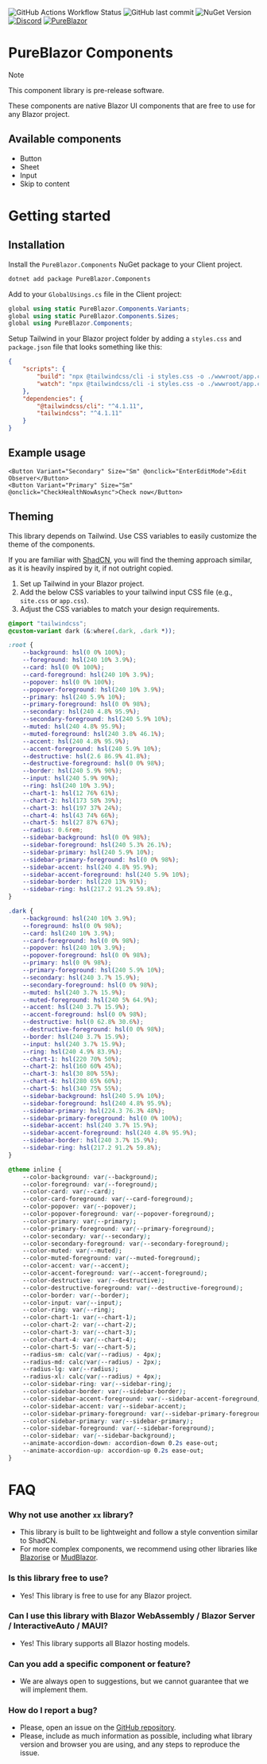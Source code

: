 ![GitHub Actions Workflow Status](https://img.shields.io/github/actions/workflow/status/pureblazor/components/build.yml)
![GitHub last commit](https://img.shields.io/github/last-commit/pureblazor/components)
![NuGet Version](https://img.shields.io/nuget/vpre/PureBlazor.Components)
[![Discord](https://img.shields.io/discord/984241021225414787)](https://discord.gg/PeBbYy6WKq)
[![PureBlazor](https://img.shields.io/badge/pureblazor-rgb(7%2C%2072%2C%20115))](https://pureblazor.com)

# PureBlazor Components

> [!NOTE]
> This component library is pre-release software.


These components are native Blazor UI components that are free to use for any Blazor project.

## Available components
- Button
- Sheet
- Input
- Skip to content

# Getting started

## Installation

Install the `PureBlazor.Components` NuGet package to your Client project.

```sh
dotnet add package PureBlazor.Components
```

Add to your `GlobalUsings.cs` file in the Client project:

```csharp
global using static PureBlazor.Components.Variants;
global using static PureBlazor.Components.Sizes;
global using PureBlazor.Components;
```

Setup Tailwind in your Blazor project folder by adding a `styles.css` and `package.json` file that looks something like this:

```json
{
    "scripts": {
        "build": "npx @tailwindcss/cli -i styles.css -o ./wwwroot/app.css",
        "watch": "npx @tailwindcss/cli -i styles.css -o ./wwwroot/app.css --watch"
    },
    "dependencies": {
        "@tailwindcss/cli": "^4.1.11",
        "tailwindcss": "^4.1.11"
    }
}

```

## Example usage

```razor
<Button Variant="Secondary" Size="Sm" @onclick="EnterEditMode">Edit Observer</Button>
<Button Variant="Primary" Size="Sm" @onclick="CheckHealthNowAsync">Check now</Button>
```

## Theming
This library depends on Tailwind. Use CSS variables to easily customize the theme of the components.

If you are familiar with [ShadCN](https://github.com/shadcn-ui/ui), you will find the theming approach similar, as it is heavily inspired by it, if not outright copied.

1. Set up Tailwind in your Blazor project.
2. Add the below CSS variables to your tailwind input CSS file (e.g., `site.css` or `app.css`).
3. Adjust the CSS variables to match your design requirements.

```css
@import "tailwindcss";
@custom-variant dark (&:where(.dark, .dark *));

:root {
    --background: hsl(0 0% 100%);
    --foreground: hsl(240 10% 3.9%);
    --card: hsl(0 0% 100%);
    --card-foreground: hsl(240 10% 3.9%);
    --popover: hsl(0 0% 100%);
    --popover-foreground: hsl(240 10% 3.9%);
    --primary: hsl(240 5.9% 10%);
    --primary-foreground: hsl(0 0% 98%);
    --secondary: hsl(240 4.8% 95.9%);
    --secondary-foreground: hsl(240 5.9% 10%);
    --muted: hsl(240 4.8% 95.9%);
    --muted-foreground: hsl(240 3.8% 46.1%);
    --accent: hsl(240 4.8% 95.9%);
    --accent-foreground: hsl(240 5.9% 10%);
    --destructive: hsl(2.6 86.9% 41.8%);
    --destructive-foreground: hsl(0 0% 98%);
    --border: hsl(240 5.9% 90%);
    --input: hsl(240 5.9% 90%);
    --ring: hsl(240 10% 3.9%);
    --chart-1: hsl(12 76% 61%);
    --chart-2: hsl(173 58% 39%);
    --chart-3: hsl(197 37% 24%);
    --chart-4: hsl(43 74% 66%);
    --chart-5: hsl(27 87% 67%);
    --radius: 0.6rem;
    --sidebar-background: hsl(0 0% 98%);
    --sidebar-foreground: hsl(240 5.3% 26.1%);
    --sidebar-primary: hsl(240 5.9% 10%);
    --sidebar-primary-foreground: hsl(0 0% 98%);
    --sidebar-accent: hsl(240 4.8% 95.9%);
    --sidebar-accent-foreground: hsl(240 5.9% 10%);
    --sidebar-border: hsl(220 13% 91%);
    --sidebar-ring: hsl(217.2 91.2% 59.8%);
}

.dark {
    --background: hsl(240 10% 3.9%);
    --foreground: hsl(0 0% 98%);
    --card: hsl(240 10% 3.9%);
    --card-foreground: hsl(0 0% 98%);
    --popover: hsl(240 10% 3.9%);
    --popover-foreground: hsl(0 0% 98%);
    --primary: hsl(0 0% 98%);
    --primary-foreground: hsl(240 5.9% 10%);
    --secondary: hsl(240 3.7% 15.9%);
    --secondary-foreground: hsl(0 0% 98%);
    --muted: hsl(240 3.7% 15.9%);
    --muted-foreground: hsl(240 5% 64.9%);
    --accent: hsl(240 3.7% 15.9%);
    --accent-foreground: hsl(0 0% 98%);
    --destructive: hsl(0 62.8% 30.6%);
    --destructive-foreground: hsl(0 0% 98%);
    --border: hsl(240 3.7% 15.9%);
    --input: hsl(240 3.7% 15.9%);
    --ring: hsl(240 4.9% 83.9%);
    --chart-1: hsl(220 70% 50%);
    --chart-2: hsl(160 60% 45%);
    --chart-3: hsl(30 80% 55%);
    --chart-4: hsl(280 65% 60%);
    --chart-5: hsl(340 75% 55%);
    --sidebar-background: hsl(240 5.9% 10%);
    --sidebar-foreground: hsl(240 4.8% 95.9%);
    --sidebar-primary: hsl(224.3 76.3% 48%);
    --sidebar-primary-foreground: hsl(0 0% 100%);
    --sidebar-accent: hsl(240 3.7% 15.9%);
    --sidebar-accent-foreground: hsl(240 4.8% 95.9%);
    --sidebar-border: hsl(240 3.7% 15.9%);
    --sidebar-ring: hsl(217.2 91.2% 59.8%);
}

@theme inline {
    --color-background: var(--background);
    --color-foreground: var(--foreground);
    --color-card: var(--card);
    --color-card-foreground: var(--card-foreground);
    --color-popover: var(--popover);
    --color-popover-foreground: var(--popover-foreground);
    --color-primary: var(--primary);
    --color-primary-foreground: var(--primary-foreground);
    --color-secondary: var(--secondary);
    --color-secondary-foreground: var(--secondary-foreground);
    --color-muted: var(--muted);
    --color-muted-foreground: var(--muted-foreground);
    --color-accent: var(--accent);
    --color-accent-foreground: var(--accent-foreground);
    --color-destructive: var(--destructive);
    --color-destructive-foreground: var(--destructive-foreground);
    --color-border: var(--border);
    --color-input: var(--input);
    --color-ring: var(--ring);
    --color-chart-1: var(--chart-1);
    --color-chart-2: var(--chart-2);
    --color-chart-3: var(--chart-3);
    --color-chart-4: var(--chart-4);
    --color-chart-5: var(--chart-5);
    --radius-sm: calc(var(--radius) - 4px);
    --radius-md: calc(var(--radius) - 2px);
    --radius-lg: var(--radius);
    --radius-xl: calc(var(--radius) + 4px);
    --color-sidebar-ring: var(--sidebar-ring);
    --color-sidebar-border: var(--sidebar-border);
    --color-sidebar-accent-foreground: var(--sidebar-accent-foreground);
    --color-sidebar-accent: var(--sidebar-accent);
    --color-sidebar-primary-foreground: var(--sidebar-primary-foreground);
    --color-sidebar-primary: var(--sidebar-primary);
    --color-sidebar-foreground: var(--sidebar-foreground);
    --color-sidebar: var(--sidebar-background);
    --animate-accordion-down: accordion-down 0.2s ease-out;
    --animate-accordion-up: accordion-up 0.2s ease-out;
}
```

# FAQ

### Why not use another `xx` library?

- This library is built to be lightweight and follow a style convention similar to ShadCN.
- For more complex components, we recommend using other libraries like [Blazorise](https://blazorise.com/) or [MudBlazor](https://mudblazor.com/).

### Is this library free to use?

- Yes! This library is free to use for any Blazor project.

### Can I use this library with Blazor WebAssembly / Blazor Server / InteractiveAuto / MAUI?

- Yes! This library supports all Blazor hosting models.

### Can you add a specific component or feature?
- We are always open to suggestions, but we cannot guarantee that we will implement them.

### How do I report a bug?

- Please, open an issue on the [GitHub repository](https://github.com/pureblazor/components/issues/new/choose).
- Please, include as much information as possible, including what library version and browser you
  are using, and any steps to reproduce the issue.

